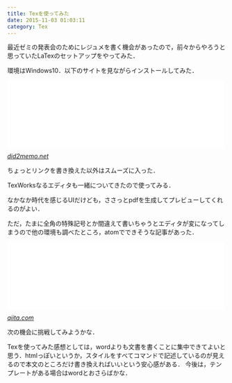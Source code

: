 ```yaml
---
title: Texを使ってみた
date: 2015-11-03 01:03:11
category: Tex
---
```


最近ゼミの発表会のためにレジュメを書く機会があったので，前々からやろうと思っていたLaTexのセットアップをやってみた．

環境はWindows10．以下のサイトを見ながらインストールしてみた．

<iframe src="//hatenablog-parts.com/embed?url=http%3A%2F%2Fdid2memo.net%2F2014%2F03%2F06%2Feasy-latex-install-windows-8-2014-03%2F" title="簡単LaTeXインストールWindows編（2015年7月版）" class="embed-card embed-webcard" scrolling="no" frameborder="0" style="display: block; width: 100%; height: 155px; max-width: 500px; margin: 10px 0px;"></iframe><cite class="hatena-citation"><a href="https://did2memo.net/2014/03/06/easy-latex-install-windows-8-2014-03/">did2memo.net</a></cite>

ちょっとリンクを書き換えた以外はスムーズに入った．

TexWorksなるエディタも一緒についてきたので使ってみる．

なかなか時代を感じるUIだけども，ささっとpdfを生成してプレビューしてくれるのがよい．

ただ，たまに全角の特殊記号とか間違えて書いちゃうとエディタが変になってしまうので他の環境も調べたところ，atomでできそうな記事があった．

<iframe src="//hatenablog-parts.com/embed?url=http%3A%2F%2Fqiita.com%2FJohn110%2Fitems%2F3c695beb2ed54b7730b9" title="Atomで日本語TeXをコンパイル可能にした話 - Qiita" class="embed-card embed-webcard" scrolling="no" frameborder="0" style="display: block; width: 100%; height: 155px; max-width: 500px; margin: 10px 0px;"></iframe><cite class="hatena-citation"><a href="https://qiita.com/John110/items/3c695beb2ed54b7730b9">qiita.com</a></cite>

次の機会に挑戦してみようかな．

Texを使ってみた感想としては，wordよりも文書を書くことに集中できてよいと思う．htmlっぽいというか，スタイルをすべてコマンドで記述しているのが見えるので本文のところだけ書き換えればいいという安心感がある．
今後は，テンプレートがある場合はwordとおさらばかな．

